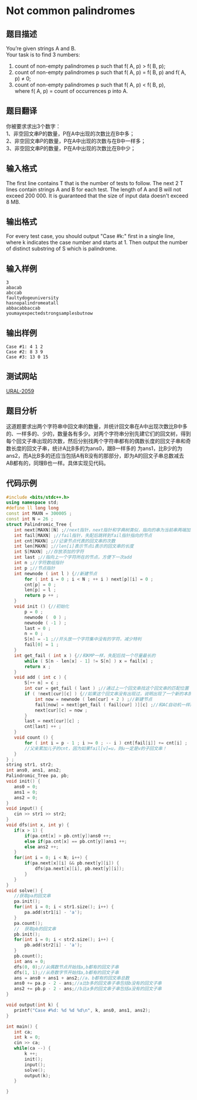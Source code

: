 ﻿# Not common palindromes             
## 题目描述    
You’re given strings A and B.  
Your task is to find 3 numbers:   
1. count of non-empty palindromes p such that f( A, p) > f( B, p);   
2. count of non-empty palindromes p such that f( A, p) = f( B, p) and f( A, p) ≠ 0;   
3. count of non-empty palindromes p such that f( A, p) < f( B, p),   
where f( A, p) = count of occurrences p into A.      
## 题目翻译  
你被要求求出3个数字：   
1、非空回文串P的数量，P在A中出现的次数比在B中多；     
2、非空回文串P的数量，P在A中出现的次数与在B中一样多；  
3、非空回文串P的数量，P在A中出现的次数比在B中少；  
## 输入格式  
The first line contains T that is the number of tests to follow. The next 2 T lines contain strings A and B for each test. The length of A and B will not exceed 200 000. It is guaranteed that the size of input data doesn't exceed 8 MB.   
## 输出格式  
For every test case, you should output "Case #k:" first in a single line, where k indicates the case number and starts at 1. Then output the number of distinct substring of S which is palindrome.           
## 输入样例  
 ```	 
3  
abacab  
abccab  
faultydogeuniversity  
hasnopalindromeatall  
abbacabbaccab  
youmayexpectedstrongsamplesbutnow           
 ```    
## 输出样例  
 ```		
Case #1: 4 1 2  
Case #2: 8 3 9  
Case #3: 13 0 15        
 ```   
## 测试网站  	
[URAL-2059](https://vjudge.net/problem/URAL-2059)    	   
## 题目分析  	
这道题要求出两个字符串中回文串的数量，并统计回文串在A中出现次数比B中多的、一样多的、少的，数量各有多少。对两个字符串分别先建它们的回文树，得到每个回文子串出现的次数，然后分别找两个字符串都有的偶数长度的回文子串和奇数长度的回文子串，统计A比B多的为ans0，跟B一样多的
为ans1，比B少的为ans2，而A比B多的还应当包括A有B没有的那部分，即为A的回文子串总数减去AB都有的，同理B也一样。具体实现见代码。      
## 代码示例  
 ```c++	
#include <bits/stdc++.h>
using namespace std;
#define ll long long
const int MAXN = 300005 ;
const int N = 26 ;
struct Palindromic_Tree {
    int next[MAXN][N] ;//next指针，next指针和字典树类似，指向的串为当前串两端加上同一个字符构成
    int fail[MAXN] ;//fail指针，失配后跳转到fail指针指向的节点
    int cnt[MAXN] ;//记录节点代表的回文串的次数
    int len[MAXN] ;//len[i]表示节点i表示的回文串的长度
    int S[MAXN] ;//存放添加的字符
    int last ;//指向上一个字符所在的节点，方便下一次add
    int n ;//字符数组指针
    int p ;//节点指针
    int newnode ( int l ) {//新建节点
        for ( int i = 0 ; i < N ; ++ i ) next[p][i] = 0 ;
        cnt[p] = 0 ;
        len[p] = l ;
        return p ++ ;
    }
    void init () {//初始化
        p = 0 ;
        newnode (  0 ) ;
        newnode ( -1 ) ;
        last = 0 ;
        n = 0 ;
        S[n] = -1 ;//开头放一个字符集中没有的字符，减少特判
        fail[0] = 1 ;
    }
    int get_fail ( int x ) {//和KMP一样，失配后找一个尽量最长的
        while ( S[n - len[x] - 1] != S[n] ) x = fail[x] ;
        return x ;
    }
    void add ( int c ) {
        S[++ n] = c ;
        int cur = get_fail ( last ) ;//通过上一个回文串找这个回文串的匹配位置
        if ( !next[cur][c] ) {//如果这个回文串没有出现过，说明出现了一个新的本质不同的回文串
            int now = newnode ( len[cur] + 2 ) ;//新建节点
            fail[now] = next[get_fail ( fail[cur] )][c] ;//和AC自动机一样建立fail指针，以便失配后跳转
            next[cur][c] = now ;
        }
        last = next[cur][c] ;
        cnt[last] ++ ;
    }
    void count () {
        for ( int i = p - 1 ; i >= 0 ; -- i ) cnt[fail[i]] += cnt[i] ;
        //父亲累加儿子的cnt，因为如果fail[v]=u，则u一定是v的子回文串！
    }
} ;
string str1, str2;
int ans0, ans1, ans2;
Palindromic_Tree pa, pb;
void init() {
    ans0 = 0;
    ans1 = 0;
    ans2 = 0;
}
void input() {
    cin >> str1 >> str2;
}
void dfs(int x, int y) {
    if(x > 1) {
        if(pa.cnt[x] > pb.cnt[y])ans0 ++;
        else if(pa.cnt[x] == pb.cnt[y])ans1 ++;
        else ans2 ++;
    }
    for(int i = 0; i < N; i++) {
        if(pa.next[x][i] && pb.next[y][i]) {
            dfs(pa.next[x][i], pb.next[y][i]);
        }
    }
}
void solve() {
    //获取pa的回文串
    pa.init();
    for(int i = 0; i < str1.size(); i++) {
        pa.add(str1[i] - 'a');
    }
    pa.count();
    //  获取pb的回文串
    pb.init();
    for(int i = 0; i < str2.size(); i++) {
        pb.add(str2[i] - 'a');
    }
    pb.count();
    int ans = 0;
    dfs(0, 0);//从偶数节点开始找a,b都有的回文子串
    dfs(1, 1);//从奇数字节开始找a,b都有的回文子串
    ans = ans0 + ans1 + ans2;//a、b都有的回文串总数
    ans0 += pa.p - 2 - ans;//a比b多的回文串子串包括b没有的回文子串
    ans2 += pb.p - 2 - ans;//b比a多的回文串子串包括a没有的回文子串
}

void output(int k) {
    printf("Case #%d: %d %d %d\n", k, ans0, ans1, ans2);
}

int main() {
    int ca;
    int k = 0;
    cin >> ca;
    while(ca --) {
        k ++;
        init();
        input();
        solve();
        output(k);
    }

}
```